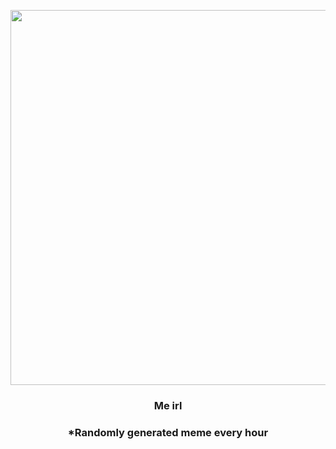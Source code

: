 <p align="center">
        <img src="https://i.redd.it/q08gbvw64od91.jpg" width="600" height="600">
        </p>
        <h3 align="center">Me irl</h3>
        <h3 align="center">*Randomly generated meme every hour</h3>
    